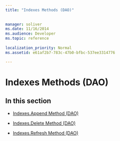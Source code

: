 ```yaml
---
title: "Indexes Methods (DAO)"
 
 
manager: soliver
ms.date: 11/16/2014
ms.audience: Developer
ms.topic: reference
  
localization_priority: Normal
ms.assetid: e61af2b7-783c-47b0-bfbc-537ee3314776

---
```


# Indexes Methods (DAO)

## In this section

- [Indexes.Append Method (DAO)](indexes-append-method-dao.md)
    
- [Indexes.Delete Method (DAO)](indexes-delete-method-dao.md)
    
- [Indexes.Refresh Method (DAO)](indexes-refresh-method-dao.md)
    

